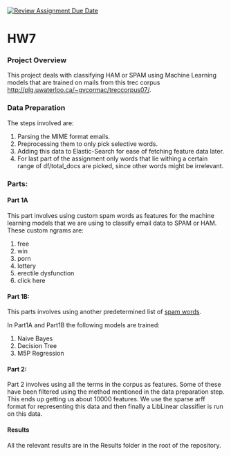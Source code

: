 [![Review Assignment Due Date](https://classroom.github.com/assets/deadline-readme-button-24ddc0f5d75046c5622901739e7c5dd533143b0c8e959d652212380cedb1ea36.svg)](https://classroom.github.com/a/Vkjk5Qfy)
# HW7
### Project Overview
This project deals with classifying HAM or SPAM using Machine Learning models that are trained on mails from this trec corpus http://plg.uwaterloo.ca/~gvcormac/treccorpus07/.

### Data Preparation
The steps involved are:
1) Parsing the MIME format emails.
2) Preprocessing them to only pick selective words.
3) Adding this data to Elastic-Search for ease of fetching feature data later.
4) For last part of the assignment only words that lie withing a certain range of df/total_docs are picked, since other words might be irrelevant.

### Parts:
#### Part 1A
This part involves using custom spam words as features for the machine learning models that we are using to classify email data to SPAM or HAM. These custom ngrams are:
1) free
2) win
3) porn
4) lottery
5) erectile dysfunction
6) click here

#### Part 1B:
This parts involves using another predetermined list of [spam words](https://course.ccs.neu.edu/cs6200f20/assets/uploads/spam_words.html).

In Part1A and Part1B the following models are trained:
1) Naive Bayes
2) Decision Tree
3) M5P Regression

#### Part 2:
Part 2 involves using all the terms in the corpus as features. Some of these have been filtered using the method mentioned in the data preparation step. This ends up getting us about 10000 features. 
We use the sparse arff format for representing this data and then finally a LibLinear classifier is run on this data. 


#### Results
All the relevant results are in the Results folder in the root of the repository.